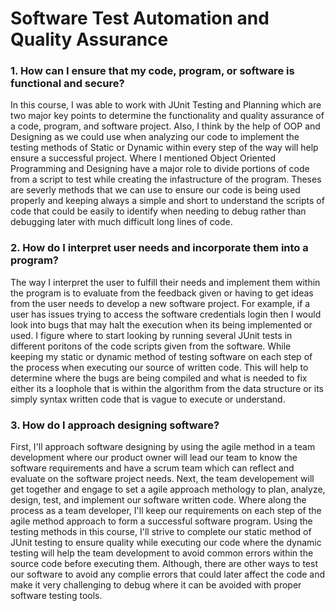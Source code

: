 # Software Test Automation and Quality Assurance
### 1. How can I ensure that my code, program, or software is functional and secure?
  
In this course, I was able to work with JUnit Testing and Planning which are two major key points to determine the functionality and quality assurance of a code, program, and software project.
Also, I think by the help of OOP and Designing as we could use when analyzing our code to implement the testing methods of Static or Dynamic within every step of the way will help ensure a successful project. 
Where I mentioned Object Oriented Programming and Designing have a major role to divide portions of code from a script to test while creating the infastructure of the program. 
Theses are severly methods that we can use to ensure our code is being used properly and keeping always a simple and short to understand the scripts of code that could be easily to identify when needing to debug rather than debugging later with much difficult long lines of code.

### 2. How do I interpret user needs and incorporate them into a program?

The way I interpret the user to fulfill their needs and implement them within the program is to evaluate from the feedback given or having to get ideas from the user needs to develop a new software project. 
For example, if a user has issues trying to access the software credentials login then I would look into bugs that may halt the execution when its being implemented or used. 
I figure where to start looking by running several JUnit tests in different poritons of the code scripts given from the software. 
While keeping my static or dynamic method of testing software on each step of the process when executing our source of written code. 
This will help to determine where the bugs are being compiled and what is needed to fix either its a loophole that is within the algorithm from the data structure or its simply syntax written code that is vague to execute or understand. 
  
  
### 3. How do I approach designing software?

First, I'll approach software designing by using the agile method in a team development where our product owner will lead our team to know the software requirements and have a scrum team which can reflect and evaluate on the software project needs.
Next, the team developement will get together and engage to set a agile approach methology to plan, analyze, design, test, and implement our software written code. 
Where along the process as a team developer, I'll keep our requirements on each step of the agile method approach to form a successful software program. 
Using the testing methods in this course, I'll strive to complete our static method of JUnit testing to ensure quality while executing our code where the dynamic testing will help the team development to avoid common errors within the source code before executing them. 
Although, there are other ways to test our software to avoid any complie errors that could later affect the code and make it very challenging to debug where it can be avoided with proper software testing tools.
  
